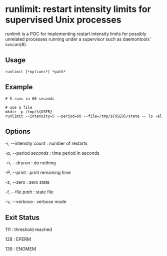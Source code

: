 runlimit: restart intensity limits for supervised Unix processes
================================================================

runlimit is a POC for implementing restart intensity limits for possibly
unrelated processes running under a supervisor such as daemontools'
svscan(8).

Usage
-----

    runlimit [*options*] *path*

Example
-------

    # 5 runs in 60 seconds

    # use a file
    mkdir -p /tmp/${USER}
    runlimit --intensity=5 --period=60 --file=/tmp/${USER}/state -- ls -al

Options
-------

-i, --intensity *count*
:   number of restarts

-p, --period *seconds*
:   time period in seconds

-n, --dryrun
:   do nothing

-P, --print
:   print remaining time

-z, --zero
:   zero state

-f, --file *path*
:   state file

-v, --verbose
:   verbose mode

Exit Status
-----------

111
:     threshold reached

128
:     EPERM

139
:     ENOMEM
